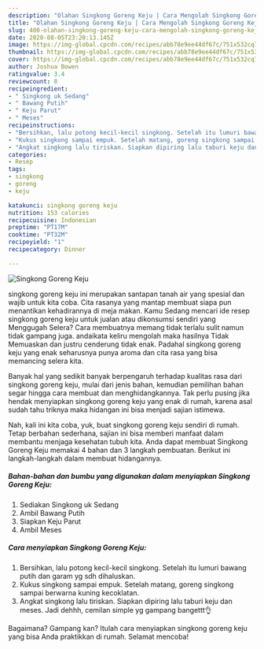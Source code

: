 ```yaml
---
description: "Olahan Singkong Goreng Keju | Cara Mengolah Singkong Goreng Keju Yang Enak dan Simpel"
title: "Olahan Singkong Goreng Keju | Cara Mengolah Singkong Goreng Keju Yang Enak dan Simpel"
slug: 400-olahan-singkong-goreng-keju-cara-mengolah-singkong-goreng-keju-yang-enak-dan-simpel
date: 2020-08-05T23:20:13.145Z
image: https://img-global.cpcdn.com/recipes/abb78e9ee44df67c/751x532cq70/singkong-goreng-keju-foto-resep-utama.jpg
thumbnail: https://img-global.cpcdn.com/recipes/abb78e9ee44df67c/751x532cq70/singkong-goreng-keju-foto-resep-utama.jpg
cover: https://img-global.cpcdn.com/recipes/abb78e9ee44df67c/751x532cq70/singkong-goreng-keju-foto-resep-utama.jpg
author: Joshua Bowen
ratingvalue: 3.4
reviewcount: 8
recipeingredient:
- " Singkong uk Sedang"
- " Bawang Putih"
- " Keju Parut"
- " Meses"
recipeinstructions:
- "Bersihkan, lalu potong kecil-kecil singkong. Setelah itu lumuri bawang putih dan garam yg sdh dihaluskan."
- "Kukus singkong sampai empuk. Setelah matang, goreng singkong sampai berwarna kuning kecoklatan."
- "Angkat singkong lalu tiriskan. Siapkan dipiring lalu taburi keju dan meses. Jadi dehhh, cemilan simple yg gampang bangettt👌"
categories:
- Resep
tags:
- singkong
- goreng
- keju

katakunci: singkong goreng keju 
nutrition: 153 calories
recipecuisine: Indonesian
preptime: "PT17M"
cooktime: "PT32M"
recipeyield: "1"
recipecategory: Dinner

---
```



![Singkong Goreng Keju](https://img-global.cpcdn.com/recipes/abb78e9ee44df67c/751x532cq70/singkong-goreng-keju-foto-resep-utama.jpg)


singkong goreng keju ini merupakan santapan tanah air yang spesial dan wajib untuk kita coba. Cita rasanya yang mantap membuat siapa pun menantikan kehadirannya di meja makan.
Kamu Sedang mencari ide resep singkong goreng keju untuk jualan atau dikonsumsi sendiri yang Menggugah Selera? Cara membuatnya memang tidak terlalu sulit namun tidak gampang juga. andaikata keliru mengolah maka hasilnya Tidak Memuaskan dan justru cenderung tidak enak. Padahal singkong goreng keju yang enak seharusnya punya aroma dan cita rasa yang bisa memancing selera kita.



Banyak hal yang sedikit banyak berpengaruh terhadap kualitas rasa dari singkong goreng keju, mulai dari jenis bahan, kemudian pemilihan bahan segar hingga cara membuat dan menghidangkannya. Tak perlu pusing jika hendak menyiapkan singkong goreng keju yang enak di rumah, karena asal sudah tahu triknya maka hidangan ini bisa menjadi sajian istimewa.


Nah, kali ini kita coba, yuk, buat singkong goreng keju sendiri di rumah. Tetap berbahan sederhana, sajian ini bisa memberi manfaat dalam membantu menjaga kesehatan tubuh kita. Anda dapat membuat Singkong Goreng Keju memakai 4 bahan dan 3 langkah pembuatan. Berikut ini langkah-langkah dalam membuat hidangannya.

<!--inarticleads1-->

##### Bahan-bahan dan bumbu yang digunakan dalam menyiapkan Singkong Goreng Keju:

1. Sediakan  Singkong uk Sedang
1. Ambil  Bawang Putih
1. Siapkan  Keju Parut
1. Ambil  Meses




<!--inarticleads2-->

##### Cara menyiapkan Singkong Goreng Keju:

1. Bersihkan, lalu potong kecil-kecil singkong. Setelah itu lumuri bawang putih dan garam yg sdh dihaluskan.
1. Kukus singkong sampai empuk. Setelah matang, goreng singkong sampai berwarna kuning kecoklatan.
1. Angkat singkong lalu tiriskan. Siapkan dipiring lalu taburi keju dan meses. Jadi dehhh, cemilan simple yg gampang bangettt👌




Bagaimana? Gampang kan? Itulah cara menyiapkan singkong goreng keju yang bisa Anda praktikkan di rumah. Selamat mencoba!
